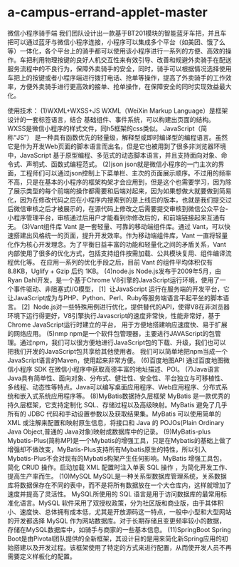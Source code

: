 # a-campus-errand-applet-master
微信小程序骑手端
我们团队设计出一款基于BT201模块的智能蓝牙车把，并且车把可以通过蓝牙与微信小程序连接，小程序可以集成多个平台（如美团、饿了么等）一体化，各个平台上的骑手都可以使用该小程序进行一系列的方便、高效的操作。车把利用物理按键的良好人机交互性来有效引导、改善和规避外卖骑手在配送服务流程中的不良行为，保障外卖骑手的安全，同时，骑手可以根据情况选择使用车把上的按键或者小程序端进行拨打电话、抢单等操作，提高了外卖骑手的工作效率，方便外卖骑手进行更高效的接单、抢单操作，在保障安全的同时实现效益最大化。

使用技术：
(1)WXML+WXSS+JS
WXML（WeiXin Markup Language）是框架设计的一套标签语言，结合
基础组件、事件系统，可以构建出页面的结构。
WXSS是微信小程序的样式文件，同h5框架的css类似。
JavaScript（简称“JS”） 是一种具有函数优先的轻量级，解释型或即时编译型的编程语言。虽然它是作为开发Web页面的脚本语言而出名，但是它也被用到了很多非浏览器环境中，JavaScript 基于原型编程、多范式的动态脚本语言，并且支持面向对象、命令式、声明式、函数式编程范式。
(2)json
json就是微信小程序的一门主次的界面，工程师们可以通过json控制上下菜单栏、主次的页面展示顺序。不过用的频率不高，只是在基本的小程序的框架构架才会应用到，但是这个也需要学习，因为除了展示类型的每个前端的操作都需要和后端对起来，因为如果想做大就要做到简易化，因为在修改代码之后在小程序内搜索到的是上线后的版本，也就是我们提交过后微信审核之后才被展示的，在源代码上修改之后需要提交审核到微信公众平台-小程序管理平台，审核通过后用户才能看到你修改后的，和前端链接起来互通有无。
(3)Vant组件库
Vant 是一套轻量、可靠的移动端组件库。通过 Vant，可以快速搭建出风格统一的页面，提升开发效率。作为移动端组件库，Vant 一直将轻量化作为核心开发理念。为了平衡日益丰富的功能和轻量化之间的矛盾关系，Vant 内部使用了很多的优化方式，包括支持组件按需加载、公共模块复用、组件编译流程优化等。
在应用一系列的优化手段之后，目前 Vant 的组件平均体积仅有 8.8KB，Uglify + Gzip 后约 1KB。
(4)node.js
Node.js发布于2009年5月，由Ryan Dahl开发，是一个基于Chrome V8引擎的JavaScript运行环境，使用了一个事件驱动、非阻塞式I/O模型， [1]  让JavaScript 运行在服务端的开发平台，它让JavaScript成为与PHP、Python、Perl、Ruby等服务端语言平起平坐的脚本语言。 [2] 
Node.js对一些特殊用例进行优化，提供替代的API，使得V8在非浏览器环境下运行得更好，V8引擎执行Javascript的速度非常快，性能非常好，基于Chrome JavaScript运行时建立的平台， 用于方便地搭建响应速度快、易于扩展的网络应用。
(5)nmp
npm是一个软件包管理器，主要进行JAVAScript的包管理。通过npm，我们可以很方便地进行JavaScript包的下载、升级，我们也可以把我们开发的JavaScript包共享给其他使用者。
我们可以简单地把npm当成一个JavaScript语言的Maven，使用起来非常方便。
(6)百度地图API
通过百度地图微信小程序 SDK 在微信小程序中获取高德丰富的地址描述、POI。
(7)Java语言
Java具有简单性、面向对象、分布式、健壮性、安全性、平台独立与可移植性、多线程、动态性等特点。Java可以编写桌面应用程序、Web应用程序、分布式系统和嵌入式系统应用程序等。
(8)MyBatis数据持久层框架
MyBatis 是一款优秀的持久层框架，它支持定制化 SQL、存储过程以及高级映射。MyBatis 避免了几乎所有的 JDBC 代码和手动设置参数以及获取结果集。MyBatis 可以使用简单的 XML 或注解来配置和映射原生信息，将接口和 Java 的 POJOs(Plain Ordinary Java Object,普通的 Java对象)映射成数据库中的记录。
(9)MyBatis-plus
Mybatis-Plus(简称MP)是一个Mybatis的增强工具，只是在Mybatis的基础上做了增强却不做改变，MyBatis-Plus支持所有Mybatis原生的特性，所以引入Mybatis-Plus不会对现有的Mybatis构架产生任何影响。MyBatis 增强工具包，简化 CRUD 操作。启动加载 XML 配置时注入单表 SQL 操作 ，为简化开发工作、提高生产率而生。
(10)MySQL
MySQL是一种关系型数据库管理系统，关系数据库将数据保存在不同的表中，而不是将所有数据放在一个大仓库内，这样就增加了速度并提高了灵活性。
MySQL所使用的 SQL 语言是用于访问数据库的最常用标准化语言。MySQL 软件采用了双授权政策，分为社区版和商业版，由于其体积小、速度快、总体拥有成本低，尤其是开放源码这一特点，一般中小型和大型网站的开发都选择 MySQL 作为网站数据库。对于长期存储且变更频率较小的数据，存储在MySQL数据库中，如骑手与商家的一些基本信息。
(11)SpringBoot
Spring Boot是由Pivotal团队提供的全新框架，其设计目的是用来简化新Spring应用的初始搭建以及开发过程。该框架使用了特定的方式来进行配置，从而使开发人员不再需要定义样板化的配置。
